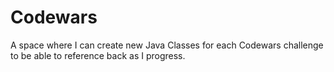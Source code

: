 # Codewars
 A space where I can create new Java Classes for each Codewars challenge to be able to reference back as I progress.
